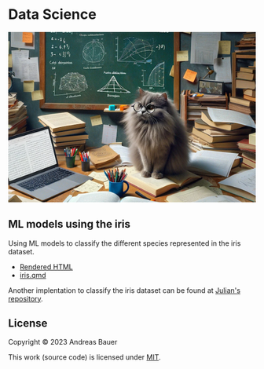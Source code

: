# Data Science

<p align="center"><img src="logo.png"></p>

## ML models using the iris

Using ML models to classify the different species represented in the iris dataset.

- [Rendered HTML](https://andreas-bauer.github.io/data-science/)
- [iris.qmd](./iris.qmd)

Another implentation to classify the iris dataset can be found at [Julian's repository](https://github.com/JulianFrattini/course-dses).

## License

Copyright © 2023 Andreas Bauer

This work (source code) is licensed under  [MIT](./LICENSE).

